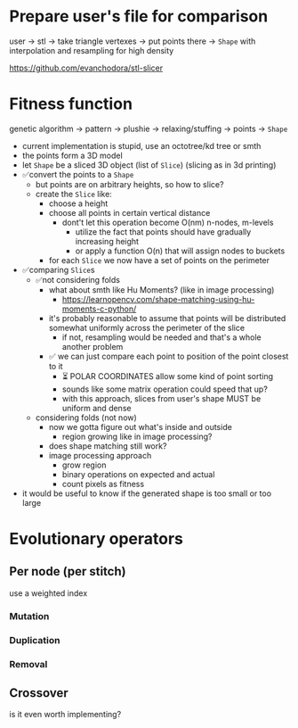 # Prepare user's file for comparison

user
-> stl
-> take triangle vertexes
-> put points there
-> `Shape` with interpolation and resampling for high density

https://github.com/evanchodora/stl-slicer


# Fitness function

genetic algorithm
-> pattern
-> plushie
-> relaxing/stuffing
-> points
-> `Shape`

- current implementation is stupid, use an octotree/kd tree or smth
- the points form a 3D model
- let `Shape` be a sliced 3D object (list of `Slice`) (slicing as in 3d printing)
- ✅convert the points to a `Shape`
  - but points are on arbitrary heights, so how to slice?
  - create the `Slice` like:
    - choose a height
    - choose all points in certain vertical distance
      - dont't let this operation become O(nm) n-nodes, m-levels
        - utilize the fact that points should have gradually increasing height
        - or apply a function O(n) that will assign nodes to buckets
    - for each `Slice` we now have a set of points on the perimeter
- ✅comparing `Slice`s
  - ✅not considering folds
    - what about smth like Hu Moments? (like in image processing)
      - https://learnopencv.com/shape-matching-using-hu-moments-c-python/
    - it's probably reasonable to assume that points will be distributed somewhat uniformly across the perimeter of the slice
      - if not, resampling would be needed and that's a whole another problem
    - ✅ we can just compare each point to position of the point closest to it
      - ⏳ POLAR COORDINATES allow some kind of point sorting
      - sounds like some matrix operation could speed that up?
      - with this approach, slices from user's shape MUST be uniform and dense
  - considering folds (not now)
    - now we gotta figure out what's inside and outside
      - region growing like in image processing?
    - does shape matching still work?
    - image processing approach
      - grow region
      - binary operations on expected and actual
      - count pixels as fitness
- it would be useful to know if the generated shape is too small or too large

# Evolutionary operators
## Per node (per stitch)
use a weighted index

### Mutation

### Duplication

### Removal

## Crossover
is it even worth implementing?